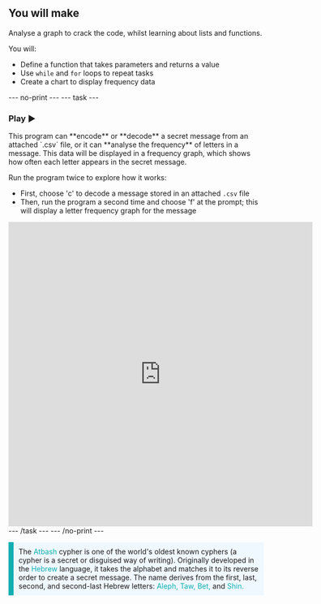 ## You will make

Analyse a graph to crack the code, whilst learning about lists and functions.

You will:
+ Define a function that takes parameters and returns a value
+ Use `while` and `for` loops to repeat tasks
+ Create a chart to display frequency data

--- no-print --- --- task ---
### Play ▶️
<div style="display: flex; flex-wrap: wrap">
<div style="flex-basis: 175px; flex-grow: 1">  
This program can **encode** or **decode** a secret message from an attached `.csv` file, or it can **analyse the frequency** of letters in a message. This data will be displayed in a frequency graph, which shows how often each letter appears in the secret message.

Run the program twice to explore how it works: 
+ First, choose 'c' to decode a message stored in an attached `.csv` file 
+ Then, run the program a second time and choose 'f' at the prompt; this will display a letter frequency graph for the message


</div>
<div class="trinket">
<iframe src="https://trinket.io/embed/python/1ebc46d7ff?outputOnly=true&runOption=run" width="600" height="600" frameborder="0" marginwidth="0" marginheight="0" allowfullscreen></iframe>
</div>
</div>
--- /task --- --- /no-print ---

<p style="border-left: solid; border-width:10px; border-color: #0faeb0; background-color: aliceblue; padding: 10px;">
The <span style="color: #0faeb0">Atbash</span> cypher is one of the world's oldest known cyphers (a cypher is a secret or disguised way of writing). Originally developed in the <span style="color: #0faeb0">Hebrew</span> language, it takes the alphabet and matches it to its reverse order to create a secret message. The name derives from the first, last, second, and second-last Hebrew letters: <span style="color: #0faeb0">Aleph, Taw, Bet,</span> and <span style="color: #0faeb0">Shin.</span></p>





